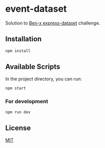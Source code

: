 # event-dataset

Solution to [Ben-x express-dataset](https://github.com/ben-x/express-dataset) challenge.
## Installation

```bash
npm install
```

## Available Scripts

In the project directory, you can run:

```bash
npm start
```
### For development

```bash
npm run dev
```

## License
[MIT](https://choosealicense.com/licenses/mit/)